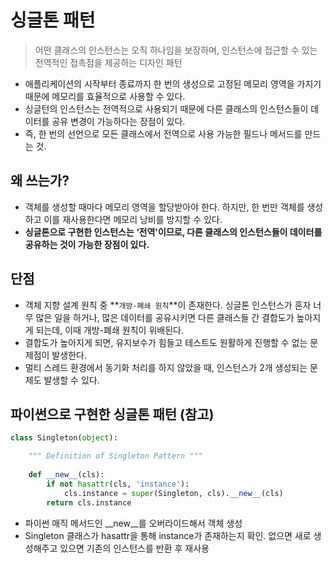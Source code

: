 # 싱글톤 패턴
> 어떤 클래스의 인스턴스는 오직 하나임을 보장하며, 
인스턴스에 접근할 수 있는 전역적인 접촉점을 제공하는 디자인 패턴
> 
- 애플리케이션의 시작부터 종료까지 한 번의 생성으로 고정된 메모리 영역을 가지기 때문에 메모리를 효율적으로 사용할 수 있다.
- 싱글턴의 인스턴스는 전역적으로 사용되기 때문에 다른 클래스의 인스턴스들이 데이터를 공유 변경이 가능하다는 장점이 있다.
- 즉, 한 번의 선언으로 모든 클래스에서 전역으로 사용 가능한 필드나 메서드를 만드는 것.

## 왜 쓰는가?

- 객체를 생성할 때마다 메모리 영역을 할당받아야 한다.
하지만, 한 번만 객체를 생성하고 이를 재사용한다면 메모리 낭비를 방지할 수 있다.
- **싱글톤으로 구현한 인스턴스는 ‘전역'이므로, 다른 클래스의 인스턴스들이 데이터를 공유하는 것이 가능한 장점이 있다.**

## 단점

- 객체 지향 설계 원칙 중 **`개방-폐쇄 원칙`**이 존재한다.
싱글톤 인스턴스가 혼자 너무 많은 일을 하거나, 많은 데이터를 공유시키면 다른 클래스들 간 결합도가 높아지게 되는데, 이때 개방-폐쇄 원칙이 위배된다.
- 결합도가 높아지게 되면, 유지보수가 힘들고 테스트도 원활하게 진행할 수 없는 문제점이 발생한다.
- 멀티 스레드 환경에서 동기화 처리를 하지 않았을 때, 인스턴스가 2개 생성되는 문제도 발생할 수 있다.

## 파이썬으로 구현한 싱글톤 패턴 (참고)

```python
class Singleton(object):

	""" Definition of Singleton Pattern """
    
    def __new__(cls):
    	if not hasattr(cls, 'instance'):
        	cls.instance = super(Singleton, cls).__new__(cls)
        return cls.instance
```

- 파이썬 매직 메서드인 __new__를 오버라이드해서 객체 생성
- Singleton 클래스가 hasattr을 통해 instance가 존재하는지 확인. 
없으면 새로 생성해주고 있으면 기존의 인스턴스를 반환 후 재사용
